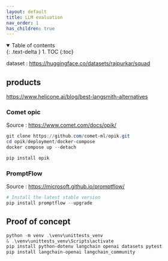 ```yaml
---
layout: default
title: LLM evaluation
nav_order: 1
has_children: true
---
```


<details open markdown="block">
  <summary>
    Table of contents
  </summary>
  {: .text-delta }
1. TOC
{:toc}
</details>

dataset : <https://huggingface.co/datasets/rajpurkar/squad>

## products

https://www.helicone.ai/blog/best-langsmith-alternatives

### Comet opic

Source : <https://www.comet.com/docs/opik/>


``` powershell
git clone https://github.com/comet-ml/opik.git
cd opik/deployment/docker-compose
docker compose up --detach
```

``` powershell
pip install opik
```

### PromptFlow

Source : <https://microsoft.github.io/promptflow/>

``` powershell
# Install the latest stable version
pip install promptflow --upgrade

```

## Proof of concept

``` powershell
python -m venv .\venv\unittests_venv
& .\venv\unittests_venv\Scripts\activate
pip install python-dotenv langchain openai datasets pytest
pip install langchain-openai langchain_community
```